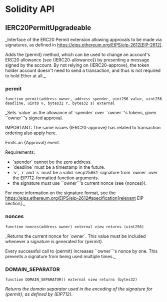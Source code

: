 # Solidity API

## IERC20PermitUpgradeable

_Interface of the ERC20 Permit extension allowing approvals to be made via signatures, as defined in
https://eips.ethereum.org/EIPS/eip-2612[EIP-2612].

Adds the {permit} method, which can be used to change an account&#x27;s ERC20 allowance (see {IERC20-allowance}) by
presenting a message signed by the account. By not relying on {IERC20-approve}, the token holder account doesn&#x27;t
need to send a transaction, and thus is not required to hold Ether at all._

### permit

```solidity
function permit(address owner, address spender, uint256 value, uint256 deadline, uint8 v, bytes32 r, bytes32 s) external
```

_Sets &#x60;value&#x60; as the allowance of &#x60;spender&#x60; over &#x60;&#x60;owner&#x60;&#x60;&#x27;s tokens,
given &#x60;&#x60;owner&#x60;&#x60;&#x27;s signed approval.

IMPORTANT: The same issues {IERC20-approve} has related to transaction
ordering also apply here.

Emits an {Approval} event.

Requirements:

- &#x60;spender&#x60; cannot be the zero address.
- &#x60;deadline&#x60; must be a timestamp in the future.
- &#x60;v&#x60;, &#x60;r&#x60; and &#x60;s&#x60; must be a valid &#x60;secp256k1&#x60; signature from &#x60;owner&#x60;
over the EIP712-formatted function arguments.
- the signature must use &#x60;&#x60;owner&#x60;&#x60;&#x27;s current nonce (see {nonces}).

For more information on the signature format, see the
https://eips.ethereum.org/EIPS/eip-2612#specification[relevant EIP
section]._

### nonces

```solidity
function nonces(address owner) external view returns (uint256)
```

_Returns the current nonce for &#x60;owner&#x60;. This value must be
included whenever a signature is generated for {permit}.

Every successful call to {permit} increases &#x60;&#x60;owner&#x60;&#x60;&#x27;s nonce by one. This
prevents a signature from being used multiple times._

### DOMAIN_SEPARATOR

```solidity
function DOMAIN_SEPARATOR() external view returns (bytes32)
```

_Returns the domain separator used in the encoding of the signature for {permit}, as defined by {EIP712}._

